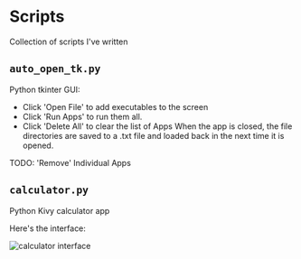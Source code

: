 # Scripts
Collection of scripts I've written

## `auto_open_tk.py`
Python tkinter GUI: 
* Click 'Open File' to add executables to the screen
* Click 'Run Apps' to run them all. 
* Click 'Delete All' to clear the list of Apps
When the app is closed, the file directories are saved to a .txt file and loaded back in the next time it is opened.

TODO: 'Remove' Individual Apps

## `calculator.py`
Python Kivy calculator app

Here's the interface:

![calculator interface](https://github.com/t-donat/Scripts/tree/master/calculator/GUI.png?raw=true)
